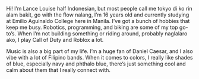 Hi! I’m Lance Louise half Indonesian, but most people call me tokyo di ko rin alam bakit, go with the flow nalang, I’m 16 years old and currently studying at Emilio Aguinaldo College here in Manila. I’ve got a bunch of hobbies that keep me busy. Robotics, programming, and biking are some of my top go-to’s. When I’m not building something or riding around, probably naglalaro ako, I  play Call of Duty and Roblox a lot.

Music is also a big part of my life. I’m a huge fan of Daniel Caesar, and I also vibe with a lot of Filipino bands. When it comes to colors, I really like shades of blue, especially navy and phthalo blue, there’s just something cool and calm about them that I really connect with. 

<!---
luisitoHUB/luisitoHUB is a ✨ special ✨ repository because its `README.md` (this file) appears on your GitHub profile.
You can click the Preview link to take a look at your changes.
--->
